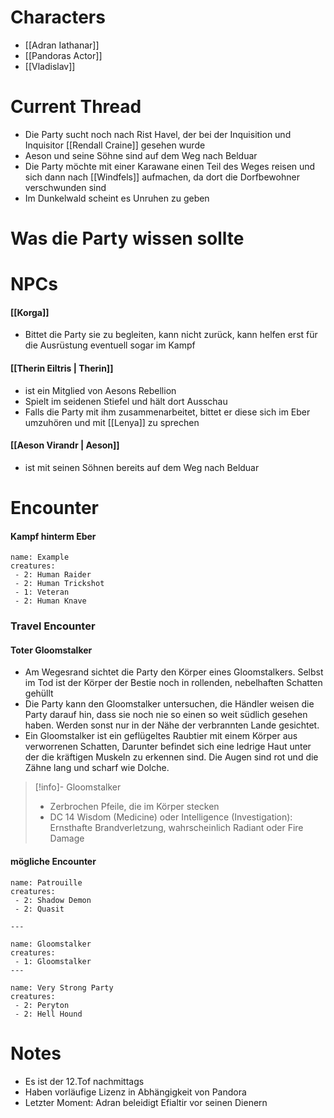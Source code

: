 # Characters
- [[Adran Iathanar]]
- [[Pandoras Actor]]
- [[Vladislav]]

# Current Thread
- Die Party sucht noch nach Rist Havel, der bei der Inquisition und Inquisitor [[Rendall Craine]] gesehen wurde
- Aeson und seine Söhne sind auf dem Weg nach Belduar
- Die Party möchte mit einer Karawane einen Teil des Weges reisen und sich dann nach [[Windfels]] aufmachen, da dort die Dorfbewohner verschwunden sind
- Im Dunkelwald scheint es Unruhen zu geben


# Was die Party wissen sollte



# NPCs
#### [[Korga]]
- Bittet die Party sie zu begleiten, kann nicht zurück, kann helfen erst für die Ausrüstung eventuell sogar im Kampf
#### [[Therin Eiltris | Therin]]
- ist ein Mitglied von Aesons Rebellion
- Spielt im seidenen Stiefel und hält dort Ausschau
- Falls die Party mit ihm zusammenarbeitet, bittet er diese sich im Eber umzuhören und mit [[Lenya]] zu sprechen

#### [[Aeson Virandr | Aeson]]
- ist mit seinen Söhnen bereits auf dem Weg nach Belduar


# Encounter


#### Kampf hinterm Eber
```encounter-table
name: Example
creatures:
 - 2: Human Raider
 - 2: Human Trickshot
 - 1: Veteran 
 - 2: Human Knave
```









### Travel Encounter


#### Toter Gloomstalker
- Am Wegesrand sichtet die Party den Körper eines Gloomstalkers. Selbst im Tod ist der Körper der Bestie noch in rollenden, nebelhaften Schatten gehüllt
- Die Party kann den Gloomstalker untersuchen, die Händler weisen die Party darauf hin, dass sie noch nie so einen so weit südlich gesehen haben. Werden sonst nur in der Nähe der verbrannten Lande gesichtet.
- Ein Gloomstalker ist ein geflügeltes Raubtier mit einem Körper aus verworrenen Schatten, Darunter befindet sich eine ledrige Haut unter der die kräftigen Muskeln zu erkennen sind. Die Augen sind rot und die Zähne lang und scharf wie Dolche.

> [!info]- Gloomstalker  
> - Zerbrochen Pfeile, die im Körper stecken
> - DC 14 Wisdom (Medicine) oder Intelligence (Investigation): Ernsthafte Brandverletzung, wahrscheinlich Radiant oder Fire Damage




#### mögliche Encounter
```encounter-table
name: Patrouille
creatures:
 - 2: Shadow Demon
 - 2: Quasit

---

name: Gloomstalker
creatures:
 - 1: Gloomstalker
---

name: Very Strong Party
creatures:
 - 2: Peryton
 - 2: Hell Hound

```



# Notes
- Es ist der 12.Tof nachmittags
- Haben vorläufige Lizenz in Abhängigkeit von Pandora
- Letzter Moment: Adran beleidigt Efialtir vor seinen Dienern